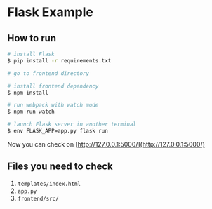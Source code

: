 # Flask Example

## How to run

```bash
# install Flask
$ pip install -r requirements.txt

# go to frontend directory

# install frontend dependency
$ npm install

# run webpack with watch mode
$ npm run watch

# launch Flask server in another terminal
$ env FLASK_APP=app.py flask run
```

Now you can check on [http://127.0.0.1:5000/](http://127.0.0.1:5000/)

## Files you need to check

1. `templates/index.html`
1. `app.py`
1. `frontend/src/`